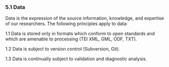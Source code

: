 ### 5.1 Data



Data is the expression of the source information, knowledge, and expertise of our researchers. The following principles apply to data:

1.1 Data is stored only in formats which conform to open standards and which are amenable to processing (TEI XML, GML, ODF, TXT).

1.2 Data is subject to version control (Subversion, Git).

1.3 Data is continually subject to validation and diagnostic analysis.
